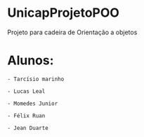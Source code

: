 # UnicapProjetoPOO
Projeto para cadeira de Orientação a objetos

# Alunos:

    - Tarcísio marinho

    - Lucas Leal

    - Momedes Junior

    - Félix Ruan

    - Jean Duarte
